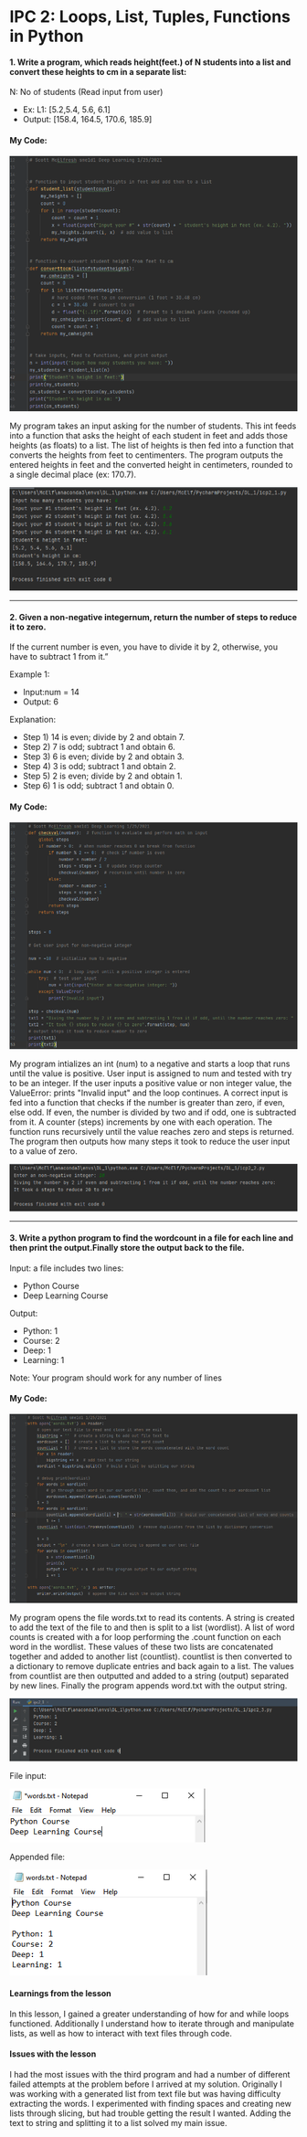 # IPC 2: Loops, List, Tuples, Functions in Python


#### 1. Write a program, which reads height(feet.) of N students into a list and convert these heights to cm in a separate list:

N: No of students (Read input from user)

- Ex: L1: [5.2,5.4, 5.6, 6.1]
- Output: [158.4, 164.5, 170.6, 185.9]

#### My Code:
![ICP2_1](https://github.com/sme1d1/UMKC_DeepLearning2021/blob/master/images/icp2_1_program.PNG?raw=true "ICP2_1")

My program takes an input asking for the number of students. This int feeds into a function that asks the height of each student in feet and adds those heights (as floats) to a list. The list of heights is then fed into a function that converts the heights from feet to centimenters. The program outputs the entered heights in feet and the converted height in centimeters, rounded to a single decimal place (ex: 170.7).

![ICP2_1_out](https://github.com/sme1d1/UMKC_DeepLearning2021/blob/master/images/icp2_1_output.PNG?raw=true "ICP2_1_out")

---
#### 2. Given a non-negative integernum, return the number of steps to reduce it to zero.
If the current number is even, you have to divide it by 2, otherwise, you have to subtract 1 from it.”

Example 1:
- Input:num = 14
- Output: 6

Explanation:
- Step 1) 14 is even; divide by 2 and obtain 7.
- Step 2) 7 is odd; subtract 1 and obtain 6.
- Step 3) 6 is even; divide by 2 and obtain 3.
- Step 4) 3 is odd; subtract 1 and obtain 2.
- Step 5) 2 is even; divide by 2 and obtain 1.
- Step 6) 1 is odd; subtract 1 and obtain 0.

#### My Code:
![ICP2_1_out](https://github.com/sme1d1/UMKC_DeepLearning2021/blob/master/images/icp2_2_program.PNG?raw=true "ICP2_1_out")

My program intializes an int (num) to a negative and starts a loop that runs until the value is positive. User input is assigned to num and tested with try to be an integer. If the user inputs a positive value or non integer value, the ValueError: prints "Invalid input" and the loop continues. 
A correct input is fed into a function that checks if the number is greater than zero, if even, else odd. If even, the number is divided by two and if odd, one is subtracted from it. A counter (steps) increments by one with each operation. The function runs recursively until the value reaches zero and steps is returned. The program then outputs how many steps it took to reduce the user input to a value of zero. 

![ICP2_1_out](https://github.com/sme1d1/UMKC_DeepLearning2021/blob/master/images/icp2_2_output.PNG?raw=true "ICP2_1_out") 

---
#### 3. Write a python program to find the wordcount in a file for each line and then print the output.Finally store the output back to the file.

Input: a file includes two lines: 
- Python Course
- Deep Learning Course

Output:
- Python: 1
- Course: 2
- Deep: 1
- Learning: 1

Note: Your program should work for any number of lines
#### My Code:
![ICP2_1_out](https://github.com/sme1d1/UMKC_DeepLearning2021/blob/master/images/icp2_3_program.PNG?raw=true "ICP2_1_out") 

My program opens the file words.txt to read its contents. A string is created to add the text of the file to and then is split to a list (wordlist). A list of word counts is created with a for loop performing the .count function on each word in the wordlist. These values of these two lists are concatenated together and added to another list (countlist). countlist is then converted to a dictionary to remove duplicate entries and back again to a list. The values from countlist are then outputted and added to a string (output) separated by new lines. Finally the program appends word.txt with the output string. 

![ICP2_1_out](https://github.com/sme1d1/UMKC_DeepLearning2021/blob/master/images/icp2_3_console_output.PNG?raw=true "ICP2_1_out")

File input: 

![ICP2_3_words](https://github.com/sme1d1/UMKC_DeepLearning2021/blob/master/images/icp2_3_words_input.PNG?raw=true "ICP2_1_out")

Appended file:

![ICP2_3_words](https://github.com/sme1d1/UMKC_DeepLearning2021/blob/master/images/icp2_3_words_output.PNG?raw=true "ICP2_1_out")

#### Learnings from the lesson 

In this lesson, I gained a greater understanding of how for and while loops functioned. Additionally I understand how to iterate through and manipulate lists, as well as how to interact with text files through code.

#### Issues with the lesson  

I had the most issues with the third program and had a number of different failed attempts at the problem before I arrived at my solution. Originally I was working with a generated list from text file but was having difficulty extracting the words. I experimented with finding spaces and creating new lists through slicing, but had trouble getting the result I wanted. Adding the text to string and splitting it to a list solved my main issue.




